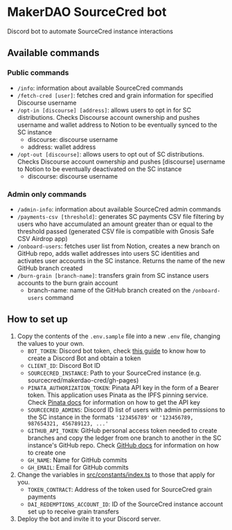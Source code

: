 # MakerDAO SourceCred bot

Discord bot to automate SourceCred instance interactions

## Available commands

### Public commands

- `/info`: information about available SourceCred commands
- `/fetch-cred [user]`: fetches cred and grain information for specified Discourse username
- `/opt-in [discourse] [address]`: allows users to opt in for SC distributions. Checks Discourse account ownership and pushes username and wallet address to Notion to be eventually synced to the SC instance
  - discourse: discourse username
  - address: wallet address
- `/opt-out [discourse]`: allows users to opt out of SC distributions. Checks Discourse account ownership and pushes [discourse] username to Notion to be eventually deactivated on the SC instance
  - discourse: discourse username

### Admin only commands

- `/admin-info`: information about available SourceCred admin commands
- `/payments-csv [threshold]`: generates SC payments CSV file filtering by users who have accumulated an amount greater than or equal to the threshold passed (generated CSV file is compatible with Gnosis Safe CSV Airdrop app)
- `/onboard-users`: fetches user list from Notion, creates a new branch on GitHub repo, adds wallet addresses into users SC identities and activates user accounts in the SC instance. Returns the name of the new GitHub branch created
- `/burn-grain [branch-name]`: transfers grain from SC instance users accounts to the burn grain account
  - branch-name: name of the GitHub branch created on the `/onboard-users` command

## How to set up

1. Copy the contents of the `.env.sample` file into a new `.env` file, changing the values to your own.
   - `BOT_TOKEN`: Discord bot token, check [this guide](https://github.com/reactiflux/discord-irc/wiki/Creating-a-discord-bot-&-getting-a-token) to know how to create a Discord Bot and obtain a token
   - `CLIENT_ID`: Discord Bot ID
   - `SOURCECRED_INSTANCE`: Path to your SourceCred instance (e.g. sourcecred/makerdao-cred/gh-pages)
   - `PINATA_AUTHORIZATION_TOKEN`: Pinata API key in the form of a Bearer token. This application uses Pinata as the IPFS pinning service. Check [Pinata docs](https://docs.pinata.cloud/#your-api-keys) for information on how to get the API key
   - `SOURCECRED_ADMINS`: Discord ID list of users with admin permissions to the SC instance in the formats `'123456789'` or `'123456789, 987654321, 456789123, ...'`
   - `GITHUB_API_TOKEN`: GitHub personal access token needed to create branches and copy the ledger from one branch to another in the SC instance's GitHub repo. Check [GitHub docs](https://docs.github.com/en/authentication/keeping-your-account-and-data-secure/creating-a-personal-access-token) for information on how to create one
   - `GH_NAME`: Name for GitHub commits
   - `GH_EMAIL`: Email for GitHub commits
2. Change the variables in [src/constants/index.ts](src/constants/index.ts) to those that apply for you.
   - `TOKEN_CONTRACT`: Address of the token used for SourceCred grain payments
   - `DAI_REDEMPTIONS_ACCOUNT_ID`: ID of the SourceCred instance account set up to receive grain transfers
3. Deploy the bot and invite it to your Discord server.
